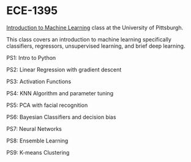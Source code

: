 # ECE-1395
[Introduction to Machine Learning](https://www.coursicle.com/pitt/courses/ECE/1395/) class at the University of Pittsburgh.

This class covers an introduction to machine learning specifically classifiers, regressors, unsupervised learning, and brief deep learning.

PS1: Intro to Python

PS2: Linear Regression with gradient descent

PS3: Activation Functions

PS4: KNN Algorithm and parameter tuning

PS5: PCA with facial recognition

PS6: Bayesian Classifiers and decision bias

PS7: Neural Networks

PS8: Ensemble Learning

PS9: K-means Clustering

